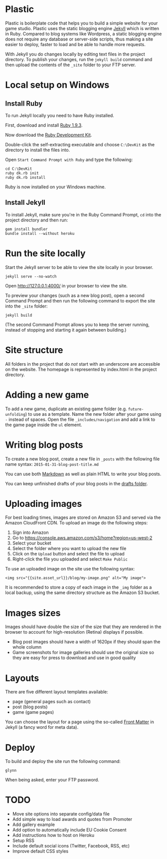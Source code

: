 Plastic
=======

Plastic is boilerplate code that helps you to build a simple website for your game studio. Plastic uses the static blogging engine [Jekyll](http://jekyllrb.com) which is written in Ruby. Compared to blog systems like Wordpress, a static blogging engine does not require any database or server-side scripts, thus making a site easier to deploy, faster to load and be able to handle more requests.

With Jekyll you do changes locally by editing text files in the project directory. To publish your changes, run the `jekyll build` command and then upload the contents of the `_site` folder to your FTP server.

# Local setup on Windows

## Install Ruby

To run Jekyll locally you need to have Ruby installed.

First, download and install [Ruby 1.9.3](http://dl.bintray.com/oneclick/rubyinstaller/rubyinstaller-1.9.3-p551.exe?direct).

Now download the [Ruby Development Kit](https://github.com/downloads/oneclick/rubyinstaller/DevKit-tdm-32-4.5.2-20111229-1559-sfx.exe
).

Double-click the self-extracting executable and choose `C:\DevKit` as the directory to install the files into.

Open `Start Command Prompt with Ruby` and type the following:

```
cd C:\DevKit
ruby dk.rb init
ruby dk.rb install
```

Ruby is now installed on your Windows machine.

## Install Jekyll

To install Jekyll, make sure you're in the Ruby Command Prompt, `cd` into the project directory and then run:

```
gem install bundler
bundle install --without heroku
```

# Run the site locally

Start the Jekyll server to be able to view the site locally in your browser.

```
jekyll serve --no-watch
```

Open http://127.0.0.1:4000/ in your browser to view the site.

To preview your changes (such as a new blog post), open a second Command Prompt and then run the following command to export the site into the `_site` folder:

```
jekyll build
```

(The second Command Prompt allows you to keep the server running, instead of stopping and starting it again between building.)

# Site structure

All folders in the project that do _not_ start with an underscore are accessible on the website. 
The homepage is represented by index.html in the project directory.

# Adding a new game

To add a new game, duplicate an existing game folder (e.g. `future-unfolding`) to use as a template. Name the new folder after your game using `-` instead of spaces. Open the file `_includes/navigation` and add a link to the game page inside the `ul` element.

# Writing blog posts

To create a new blog post, create a new file in `_posts` with the following file name syntax: `2015-01-31-blog-post-title.md`

You can use both [Markdown](http://daringfireball.net/projects/markdown/syntax) as well as plain HTML to write your blog posts.

You can keep unfinished drafts of your blog posts in the [drafts folder](http://jekyllrb.com/docs/drafts/).

# Uploading images

For best loading times, images are stored on Amazon S3 and served via the Amazon CloudFront CDN. To upload an image do the following steps:

1. Sign into Amazon
2. Go to https://console.aws.amazon.com/s3/home?region=us-west-2
3. Select your bucket
4. Select the folder where you want to upload the new file
5. Click on the `Upload` button and select the file to upload
6. Right-click the file you uploaded and select `Make Public`

To use an uploaded image on the site use the following syntax:

```
<img src="{{site.asset_url}}/blog/my-image.png" alt="My image">
```

It is recommended to store a copy of each image in the `_img` folder as a local backup, using the same directory structure as the Amazon S3 bucket.

# Images sizes

Images should have double the size of the size that they are rendered in the browser to account for high-resolution (Retina) displays if possible.

* Blog post images should have a width of 1620px if they should span the whole column
* Game screenshots for image galleries should use the original size so they are easy for press to download and use in good quality 

# Layouts

There are five different layout templates available:

* page (general pages such as contact)
* post (blog posts)
* game (game pages)

You can choose the layout for a page using the so-called [Front Matter](http://jekyllrb.com/docs/frontmatter/) in Jekyll (a fancy word for meta data).

# Deploy

To build and deploy the site run the following command:

```
glynn
```

When being asked, enter your FTP password.

# TODO

* Move site options into separate config/data file
* Add simple way to load awards and quotes from Promoter
* Add gallery example
* Add option to automatically include EU Cookie Consent
* Add instructions how to host on Heroku
* Setup RSS
* Include default social icons (Twitter, Facebook, RSS, etc)
* Improve default CSS styles
